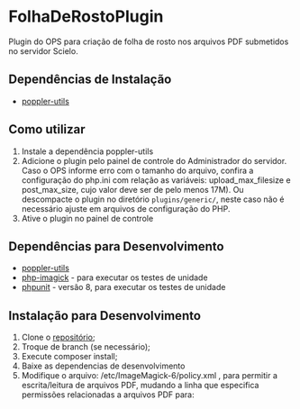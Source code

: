 # FolhaDeRostoPlugin
Plugin do OPS para criação de folha de rosto nos arquivos PDF submetidos no servidor Scielo.

## Dependências de Instalação 
* [poppler-utils](https://poppler.freedesktop.org/)

## Como utilizar 
1. Instale a dependência poppler-utils
2. Adicione o plugin pelo painel de controle do Administrador do servidor. Caso o OPS informe erro com o tamanho do arquivo, confira a configuração do php.ini com relação as variáveis: upload_max_filesize e post_max_size, cujo valor deve ser de pelo menos 17M). Ou descompacte o plugin no diretório `plugins/generic/`, neste caso não é necessário ajuste em arquivos de configuração do PHP.
3. Ative o plugin no painel de controle

## Dependências para Desenvolvimento
* [poppler-utils](https://poppler.freedesktop.org/)
* [php-imagick](https://www.php.net/manual/pt_BR/imagick.compareimages.php) - para executar os testes de unidade
* [phpunit](https://phpunit.de/) - versão 8, para executar os testes de unidade

## Instalação para Desenvolvimento
1. Clone o [repositório](https://gitlab.lepidus.com.br/softwares-pkp/plugins_ojs/folhaDeRostoDoPDF);
2. Troque de branch (se necessário);
3. Execute composer install;
4. Baixe as dependencias de desenvolvimento
5. Modifique o arquivo: /etc/ImageMagick-6/policy.xml , para permitir a escrita/leitura de arquivos PDF, mudando a linha que especifica permissões relacionadas a arquivos PDF para:
<policy domain=“coder” rights=“read|write” pattern=“PDF” /> 
